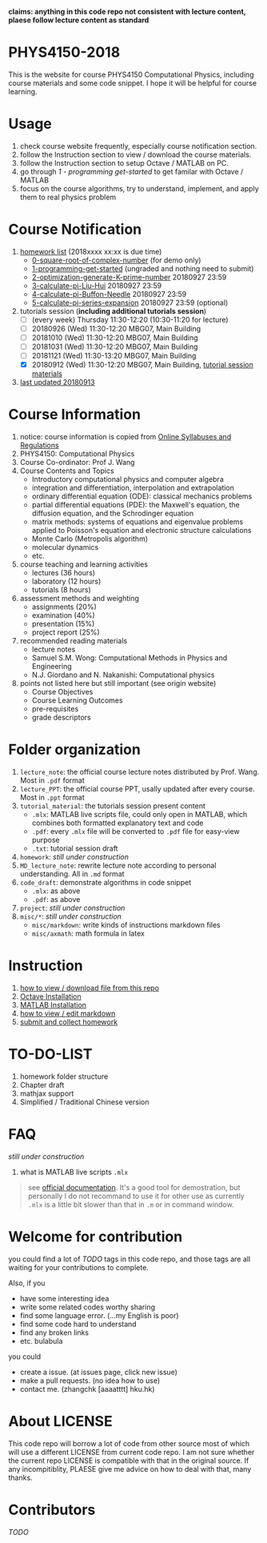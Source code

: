 **claims: anything in this code repo not consistent with lecture content, plaese follow lecture content as standard**


# PHYS4150-2018
This is the website for course PHYS4150 Computational Physics, including course materials and some code snippet. 
I hope it will be helpful for course learning.


# Usage
1. check course website frequently, especially course notification section.
2. follow the Instruction section to view / download the course materials.
3. follow the Instruction section to setup Octave / MATLAB on PC.
4. go through *1 - programming get-started* to get familar with Octave / MATLAB
5. focus on the course algorithms, try to understand, implement, and apply them to real physics problem


# Course Notification
1. [homework list](https://github.com/husisy/PHYS4150-2018/tree/master/homework) (2018xxxx xx:xx is due time)
   * [0-square-root-of-complex-number](https://github.com/husisy/PHYS4150-2018/tree/master/homework#0-square-root-of-complex-number) (for demo only)
   * [1-programming-get-started](https://github.com/husisy/PHYS4150-2018/tree/master/homework#1-programming-get-started) (ungraded and nothing need to submit)
   * [2-optimization-generate-K-prime-number](https://github.com/husisy/PHYS4150-2018/tree/master/homework#2-optimization-generate-K-prime-number) 20180927 23:59
   * [3-calculate-pi-Liu-Hui](https://github.com/husisy/PHYS4150-2018/tree/master/homework#3-calculate-pi-Liu-Hui) 20180927 23:59
   * [4-calculate-pi-Buffon-Needle](https://github.com/husisy/PHYS4150-2018/tree/master/homework#4-calculate-pi-Buffon-Needle) 20180927 23:59
   * [5-calculate-pi-series-expansion](https://github.com/husisy/PHYS4150-2018/tree/master/homework#5-calculate-pi-series-expansion) 20180927 23:59 (optional)
2. tutorials session (**including additional tutorials session**)
   - [ ] (every week) Thursday 11:30-12:20 (10:30-11:20 for lecture)
   - [ ] 20180926 (Wed) 11:30-12:20 MBG07, Main Building
   - [ ] 20181010 (Wed) 11:30-12:20 MBG07, Main Building
   - [ ] 20181031 (Wed) 11:30-12:20 MBG07, Main Building
   - [ ] 20181121 (Wed) 11:30-13:20 MBG07, Main Building
   - [x] 20180912 (Wed) 11:30-12:20 MBG07, Main Building, [tutorial session materials](https://github.com/husisy/PHYS4150-2018/tree/master/tutorial_material/TS20180912)
3. [last updated 20180913](https://github.com/husisy/PHYS4150-2018/tree/master/misc/markdown/update_note.md)

# Course Information
1. notice: course information is copied from [Online Syllabuses and Regulations](https://webapp.science.hku.hk/sr4/servlet/enquiry?Type=Course&course_code=PHYS4150)
2. PHYS4150: Computational Physics
3. Course Co-ordinator: Prof J. Wang
4. Course Contents and Topics
   * Introductory computational physics and computer algebra
   * integration and differentiation, interpolation and extrapolation
   * ordinary differential equation (ODE): classical mechanics problems
   * partial differential equations (PDE): the Maxwell's equation, the diffusion equation, and the Schrodinger equation
   * matrix methods: systems of equations and eigenvalue problems applied to Poisson's equation and electronic structure calculations
   * Monte Carlo (Metropolis algorithm)
   * molecular dynamics
   * etc.
5. course teaching and learning activities
   * lectures (36 hours)
   * laboratory (12 hours)
   * tutorials (8 hours)
6. assessment methods and weighting
   * assignments (20%)
   * examination (40%)
   * presentation (15%)
   * project report (25%)
7. recommended reading materials
   * lecture notes
   * Samuel S.M. Wong: Computational Methods in Physics and Engineering
   * N.J. Giordano and N. Nakanishi: Computational physics
8. points not listed here but still important (see origin website)
   * Course Objectives
   * Course Learning Outcomes
   * pre-requisites
   * grade descriptors


# Folder organization
1. ```lecture_note```: the official course lecture notes distributed by Prof. Wang. Most in ```.pdf``` format
2. ```lecture_PPT```: the official course PPT, usally updated after every course. Most in ```.ppt``` format
3. ```tutorial_material```: the tutorials session present content
   * ```.mlx```: MATLAB live scripts file, could only open in MATLAB, which combines both formatted explanatory text and code
   * ```.pdf```: every ```.mlx``` file will be converted to ```.pdf``` file for easy-view purpose
   * ```.txt```: tutorial session draft
4. ```homework```: *still under construction*
5. ```MD_lecture_note```: rewrite lecture note according to personal understanding. All in ```.md``` format
6. ```code_draft```: demonstrate algorithms in code snippet
   * ```.mlx```: as above
   * ```.pdf```: as above
7. ```project```: *still under construction*
9. ```misc/*```: *still under construction*
   * ```misc/markdown```: write kinds of instructions markdown files
   * ```misc/axmath```: math formula in latex


# Instruction
1. [how to view / download file from this repo](https://github.com/husisy/PHYS4150-2018/tree/master/misc/markdown/view_and_download_file.md)
2. [Octave Installation](https://github.com/husisy/PHYS4150-2018/tree/master/misc/markdown/Octave_installation.md)
3. [MATLAB Installation](https://github.com/husisy/PHYS4150-2018/tree/master/misc/markdown/MATLAB_installation.md)
4. [how to view / edit markdown](https://github.com/husisy/PHYS4150-2018/tree/master/misc/markdown/view_and_edit_markdown.md)
5. [submit and collect homework](https://github.com/husisy/PHYS4150-2018/tree/master/misc/markdown/submit_and_collect_homework.md)


# TO-DO-LIST
1. homework folder structure
2. Chapter draft
2. mathjax support
3. Simplified / Traditional Chinese version


# FAQ
*still under construction*
1. what is MATLAB live scripts ```.mlx```
 > see [official documentation](https://www.mathworks.com/help/matlab/matlab_prog/what-is-a-live-script-or-function.html;jsessionid=9a500aa277e7aa38ca708835117a). It's a good tool for demostration, but personally I do not recommand to use it
 for other use as currently ```.mlx``` is a little bit slower than that in ```.m``` or in command window.


# Welcome for contribution
you could find a lot of *TODO* tags in this code repo, and those tags are all waiting for your contributions to complete.

Also, if you
* have some interesting idea
* write some related codes worthy sharing
* find some language error. (...my English is poor)
* find some code hard to understand
* find any broken links
* etc. bulabula

you could
* create a issue. (at issues page, click new issue)
* make a pull requests. (no idea how to use)
* contact me. (zhangchk [aaaatttt] hku.hk)


# About LICENSE
This code repo will borrow a lot of code from other source most of which will use a different LICENSE from current code repo. I am not sure whether the current repo LICENSE is compatible with that in the original source. If any incompitiblity, PLAESE give me advice on how to deal with that, many thanks.

# Contributors
*TODO*
